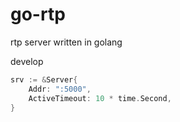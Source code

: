 # go-rtp

rtp server written in golang

develop

```go
srv := &Server{
    Addr: ":5000",
    ActiveTimeout: 10 * time.Second,
}
```
